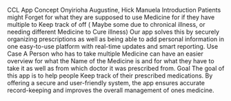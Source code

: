 CCL App Concept
Onyirioha Augustine, Hick Manuela
Introduction
Patients might Forget for what they are supposed to use Medicine for if they have multiple to Keep track of off ( Maybe some due to chronical illness, or needing different Medicine to Cure illness)
Our app solves this by securely organizing prescriptions as well as being able to add personal information in one easy-to-use platform with real-time updates and smart reporting.
Use Case
A Person who has to take multiple Medicine can have an easier overview for what the Name of the Medicine is and for what they have to take it as well as from which doctor it was prescribed from.
Goal
The goal of this app is to help people Keep track of their prescribed medications. By offering a secure and user-friendly system, the app ensures accurate record-keeping and improves the overall management of ones medicine.

